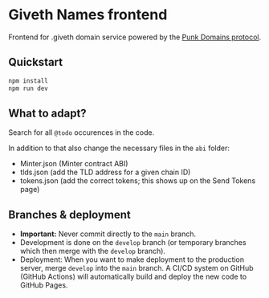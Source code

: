 # Giveth Names frontend

Frontend for .giveth domain service powered by the [Punk Domains protocol](https://punk.domains).

## Quickstart

```bash
npm install
npm run dev
```

## What to adapt?

Search for all `@todo` occurences in the code.

In addition to that also change the necessary files in the `abi` folder:

- Minter.json (Minter contract ABI)
- tlds.json (add the TLD address for a given chain ID)
- tokens.json (add the correct tokens; this shows up on the Send Tokens page)

## Branches & deployment

- **Important:** Never commit directly to the `main` branch.
- Development is done on the `develop` branch (or temporary branches which then merge with the `develop` branch).
- Deployment: When you want to make deployment to the production server, merge `develop` into the `main` branch. A CI/CD system on GitHub (GitHub Actions) will automatically build and deploy the new code to GitHub Pages.